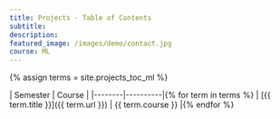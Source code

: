 ```yaml
---
title: Projects - Table of Contents
subtitle: 
description: 
featured_image: /images/demo/contact.jpg
course: ML
---
```


{% assign terms = site.projects_toc_ml %}

| Semester | Course |
|--------|----------|{% for term in terms %}
| [{{ term.title }}]({{ term.url }}) | {{ term.course }} |{% endfor %}